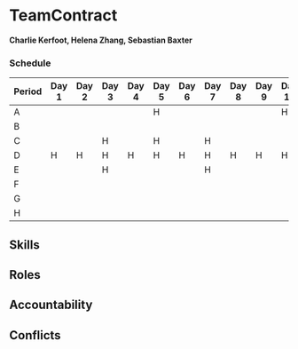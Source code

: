 # TeamContract

**Charlie Kerfoot, Helena Zhang, Sebastian Baxter**

### Schedule
|Period|Day 1|Day 2|Day 3|Day 4|Day 5|Day 6|Day 7|Day 8|Day 9|Day 10|
|------|-----|-----|-----|-----|-----|-----|-----|-----|-----|------|
|A     |     |     |     |     |H    |     |     |     |     |H     |
|B     |     |     |     |     |     |     |     |     |     |      |
|C     |     |     |H    |     |H    |     |H    |     |     |      |
|D     |H    |H    |H    |H    |H    |H    |H    |H    |H    |H     |
|E     |     |     |H    |     |     |     |H    |     |     |      |
|F     |     |     |     |     |     |     |     |     |     |      |
|G     |     |     |     |     |     |     |     |     |     |      |
|H     |     |     |     |     |     |     |     |     |     |      |

## Skills

## Roles

## Accountability

## Conflicts
